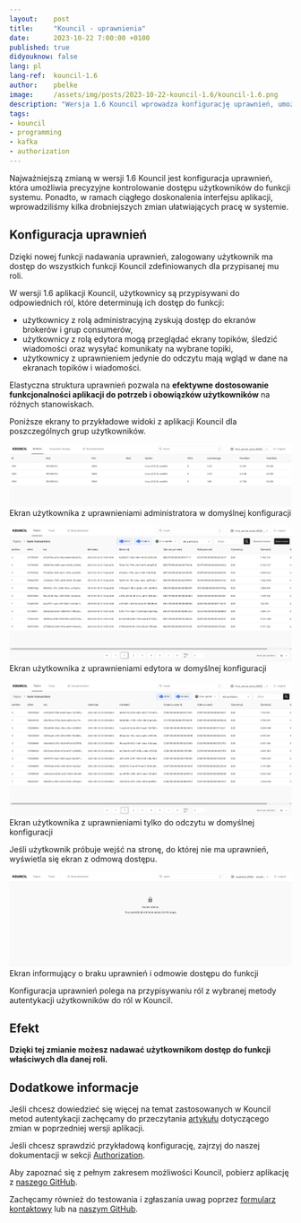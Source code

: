 ```yaml
---
layout:    post
title:     "Kouncil - uprawnienia"
date:      2023-10-22 7:00:00 +0100
published: true
didyouknow: false
lang: pl
lang-ref:  kouncil-1.6
author:    pbelke
image:     /assets/img/posts/2023-10-22-kouncil-1.6/kouncil-1.6.png
description: "Wersja 1.6 Kouncil wprowadza konfigurację uprawnień, umożliwiając precyzyjne kontrolowanie dostępu użytkowników do różnych funkcji systemu."
tags:
- kouncil
- programming
- kafka
- authorization
---
```


Najważniejszą zmianą w wersji 1.6 Kouncil jest konfiguracja uprawnień, która umożliwia precyzyjne kontrolowanie dostępu użytkowników do funkcji systemu. Ponadto, w ramach ciągłego doskonalenia interfejsu aplikacji, wprowadziliśmy kilka drobniejszych zmian ułatwiających pracę w systemie.

## Konfiguracja uprawnień
Dzięki nowej funkcji nadawania uprawnień, zalogowany użytkownik ma dostęp do wszystkich funkcji Kouncil zdefiniowanych dla przypisanej mu roli.

W wersji 1.6 aplikacji Kouncil, użytkownicy są przypisywani do odpowiednich ról, które determinują ich dostęp do funkcji:
* użytkownicy z rolą administracyjną zyskują dostęp do ekranów brokerów i grup consumerów,
* użytkownicy z rolą edytora mogą przeglądać ekrany topików, śledzić wiadomości oraz wysyłać komunikaty na wybrane topiki,
* użytkownicy z uprawnieniem jedynie do odczytu mają wgląd w dane na ekranach topików i wiadomości.

Elastyczna struktura uprawnień pozwala na <b>efektywne dostosowanie funkcjonalności aplikacji do potrzeb i obowiązków użytkowników</b> na różnych stanowiskach.

Poniższe ekrany to przykładowe widoki z aplikacji Kouncil dla poszczególnych grup użytkowników.

![Ekran użytkownika z uprawnieniami administratora w domyślnej konfiguracji](/assets/img/posts/2023-10-22-kouncil-1.6/kouncil-1.6-1.png)
<span class="img-legend">Ekran użytkownika z uprawnieniami administratora w domyślnej konfiguracji</span>

![Ekran użytkownika z uprawnieniami edytora w domyślnej konfiguracji](/assets/img/posts/2023-10-22-kouncil-1.6/kouncil-1.6-2.png)
<span class="img-legend">Ekran użytkownika z uprawnieniami edytora w domyślnej konfiguracji</span>

![Ekran użytkownika z uprawnieniami tylko do odczytu w domyślnej konfiguracji](/assets/img/posts/2023-10-22-kouncil-1.6/kouncil-1.6-3.png)
<span class="img-legend">Ekran użytkownika z uprawnieniami tylko do odczytu w domyślnej konfiguracji</span>

Jeśli użytkownik próbuje wejść na stronę, do której nie ma uprawnień, wyświetla się ekran z odmową dostępu.

![Ekran informujący o braku uprawnień i odmowie dostępu do funkcji](/assets/img/posts/2023-10-22-kouncil-1.6/kouncil-1.6-4.png)
<span class="img-legend">Ekran informujący o braku uprawnień i odmowie dostępu do funkcji</span>

Konfiguracja uprawnień polega na przypisywaniu ról z wybranej metody autentykacji użytkowników do ról w Kouncil.

## Efekt
**Dzięki tej zmianie możesz nadawać użytkownikom dostęp do funkcji właściwych dla danej roli.**

## Dodatkowe informacje

Jeśli chcesz dowiedzieć się więcej na temat zastosowanych w Kouncil metod autentykacji zachęcamy do przeczytania [artykułu](https://blog.kouncil.io/2023/10/22/kafka-1.5.html) dotyczącego zmian w poprzedniej wersji aplikacji.

Jeśli chcesz sprawdzić przykładową konfigurację, zajrzyj do naszej dokumentacji w sekcji [Authorization](https://docs.kouncil.io/getting-started/deployment#authorization).

Aby zapoznać się z pełnym zakresem możliwości Kouncil, pobierz aplikację z [naszego GitHub](https://github.com/consdata/kouncil).

Zachęcamy również do testowania i zgłaszania uwag poprzez [formularz kontaktowy](https://kouncil.io/contact-us/) lub na [naszym GitHub](https://github.com/consdata/kouncil).


